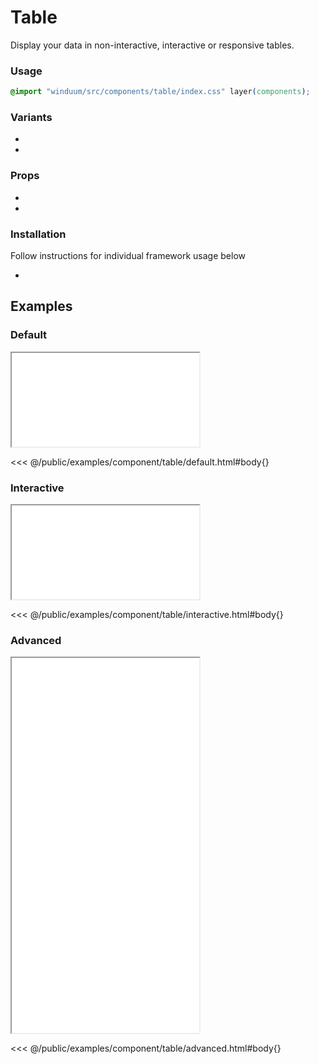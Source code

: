 # Table
Display your data in non-interactive, interactive or responsive tables.
<ViewSourceGh href="https://github.com/winduum/winduum/blob/main/src/components/table" />

### Usage

```css
@import "winduum/src/components/table/index.css" layer(components);
```

### Variants
* <LinkGh name="default" path="components/table" />
* <LinkGh name="interactive" path="components/table" />

### Props
* <LinkGh name="default-props" path="components/table" />
* <LinkGh name="interactive-props" path="components/table" />

### Installation
Follow instructions for individual framework usage below

* <LinkGh name="winduum" url="https://github.com/winduum/winduum/blob/main/src/components/table" />

## Examples

### Default

<iframe onload="this.style.visibility = 'visible';" src="/examples/component/table/default.html"></iframe>

<<< @/public/examples/component/table/default.html#body{}

### Interactive

<iframe onload="this.style.visibility = 'visible';" src="/examples/component/table/interactive.html"></iframe>

<<< @/public/examples/component/table/interactive.html#body{}

### Advanced

<iframe onload="this.style.visibility = 'visible';" src="/examples/component/table/advanced.html" style="height: 600px"></iframe>

<<< @/public/examples/component/table/advanced.html#body{}

